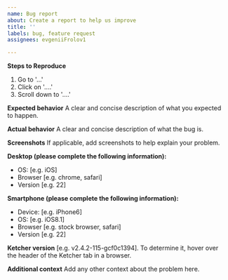 ```yaml
---
name: Bug report
about: Create a report to help us improve
title: ''
labels: bug, feature request
assignees: evgeniiFrolov1

---
```


**Steps to Reproduce**
1. Go to '...'
2. Click on '....'
3. Scroll down to '....'


**Expected behavior**
A clear and concise description of what you expected to happen.

**Actual behavior**
A clear and concise description of what the bug is.

**Screenshots**
If applicable, add screenshots to help explain your problem.

**Desktop (please complete the following information):**
 - OS: [e.g. iOS]
 - Browser [e.g. chrome, safari]
 - Version [e.g. 22]

**Smartphone (please complete the following information):**
 - Device: [e.g. iPhone6]
 - OS: [e.g. iOS8.1]
 - Browser [e.g. stock browser, safari]
 - Version [e.g. 22]

**Ketcher version** [e.g. v2.4.2-115-gcf0c1394]. 
To determine it, hover over the header of the Ketcher tab in a browser. 

**Additional context**
Add any other context about the problem here.
